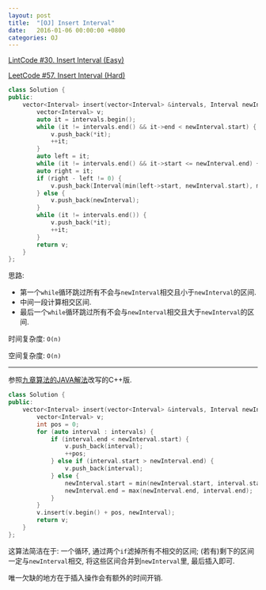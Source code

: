 ```yaml
---
layout: post
title:  "[OJ] Insert Interval"
date:   2016-01-06 00:00:00 +0800
categories: OJ
---
```



[LintCode #30. Insert Interval (Easy)](http://www.lintcode.com/en/problem/insert-interval/)

[LeetCode #57. Insert Interval (Hard)](https://leetcode.com/problems/insert-interval/)

```cpp
class Solution {
public:
    vector<Interval> insert(vector<Interval> &intervals, Interval newInterval) {
        vector<Interval> v;
        auto it = intervals.begin();
        while (it != intervals.end() && it->end < newInterval.start) {
            v.push_back(*it);
            ++it;
        }
        auto left = it;
        while (it != intervals.end() && it->start <= newInterval.end) ++it;
        auto right = it;
        if (right - left != 0) {
            v.push_back(Interval(min(left->start, newInterval.start), max((right - 1)->end, newInterval.end)));
        } else {
            v.push_back(newInterval);
        }
        while (it != intervals.end()) {
            v.push_back(*it);
            ++it;
        }
        return v;
    }
};
```

思路:

* 第一个`while`循环跳过所有不会与`newInterval`相交且小于`newInterval`的区间.
* 中间一段计算相交区间.
* 最后一个`while`循环跳过所有不会与`newInterval`相交且大于`newInterval`的区间.

时间复杂度: `O(n)`

空间复杂度: `O(n)`

---

参照[九章算法的JAVA解法](http://www.jiuzhang.com/solutions/insert-interval/)改写的C++版.

```cpp
class Solution {
public:
    vector<Interval> insert(vector<Interval> &intervals, Interval newInterval) {
        vector<Interval> v;
        int pos = 0;
        for (auto interval : intervals) {
            if (interval.end < newInterval.start) {
                v.push_back(interval);
                ++pos;
            } else if (interval.start > newInterval.end) {
                v.push_back(interval);
            } else {
                newInterval.start = min(newInterval.start, interval.start);
                newInterval.end = max(newInterval.end, interval.end);
            }
        }
        v.insert(v.begin() + pos, newInterval);
        return v;
    }
};
```

这算法简洁在于: 一个循环, 通过两个`if`滤掉所有不相交的区间; (若有)剩下的区间一定与`newInterval`相交, 将这些区间合并到`newInterval`里, 最后插入即可.

唯一欠缺的地方在于插入操作会有额外的时间开销.